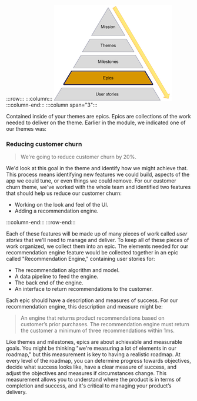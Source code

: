 :::row:::
  :::column:::
       ![Diagram of product roadmap epics.](../media/epics.png)
  :::column-end:::
        :::column span="3":::

Contained inside of your themes are epics. Epics are collections of the work needed to deliver on the theme. Earlier in the module, we indicated one of our themes was:

### Reducing customer churn

> We're going to reduce customer churn by 20%.

We'd look at this goal in the theme and identify how we might achieve that. This process means identifying new features we could build, aspects of the app we could tune, or even things we could remove. For our customer churn theme, we've worked with the whole team and identified two features that should help us reduce our customer churn:

* Working on the look and feel of the UI.
* Adding a recommendation engine.

 :::column-end:::
:::row-end:::

Each of these features will be made up of many pieces of work called *user stories* that we'll need to manage and deliver. To keep all of these pieces of work organized, we collect them into an epic. The elements needed for our recommendation engine feature would be collected together in an epic called "Recommendation Engine," containing user stories for:

* The recommendation algorithm and model.
* A data pipeline to feed the engine.
* The back end of the engine.
* An interface to return recommendations to the customer.

Each epic should have a description and measures of success. For our recommendation engine, this description and measure might be:

> An engine that returns product recommendations based on customer’s prior purchases. The recommendation engine must return the customer a minimum of three recommendations within 1ms.

Like themes and milestones, epics are about achievable and measurable goals. You might be thinking "we're measuring a lot of elements in our roadmap," but this measurement is key to having a realistic roadmap. At every level of the roadmap, you can determine progress towards objectives, decide what success looks like, have a clear measure of success, and adjust the objectives and measures if circumstances change. This measurement allows you to understand where the product is in terms of completion and success, and it's critical to managing your product’s delivery.

